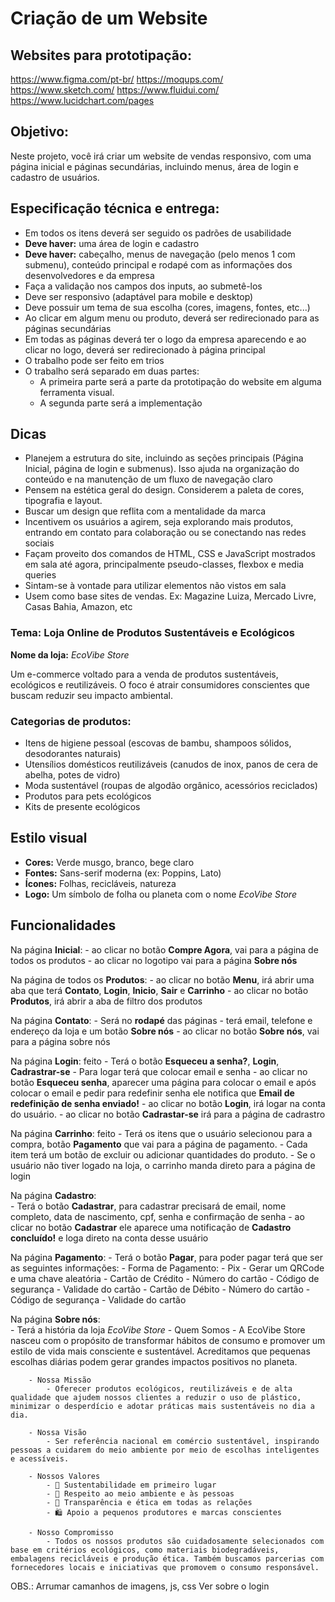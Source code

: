 # Criação de um Website

## Websites para prototipação:

https://www.figma.com/pt-br/
https://moqups.com/
https://www.sketch.com/
https://www.fluidui.com/
https://www.lucidchart.com/pages

## Objetivo:

Neste projeto, você irá criar um website de vendas responsivo, com uma página inicial e páginas secundárias, incluindo menus, área de login e cadastro de usuários.

## Especificação técnica e entrega:

- Em todos os itens deverá ser seguido os padrões de usabilidade
- **Deve haver:** uma área de login e cadastro
- **Deve haver:** cabeçalho, menus de navegação (pelo menos 1 com submenu), conteúdo principal e rodapé com as informações dos desenvolvedores e da empresa
- Faça a validação nos campos dos inputs, ao submetê-los
- Deve ser responsivo (adaptável para mobile e desktop)
- Deve possuir um tema de sua escolha (cores, imagens, fontes, etc...)
- Ao clicar em algum menu ou produto, deverá ser redirecionado para as páginas secundárias
- Em todas as páginas deverá ter o logo da empresa aparecendo e ao clicar no logo, deverá ser redirecionado à página principal
- O trabalho pode ser feito em trios
- O trabalho será separado em duas partes:
   - A primeira parte será a parte da prototipação do website em alguma ferramenta 
    visual.
   - A segunda parte será a implementação

## Dicas

- Planejem a estrutura do site, incluindo as seções principais (Página Inicial, página de login e submenus). Isso ajuda na organização do conteúdo e na manutenção de um fluxo de navegação claro
- Pensem na estética geral do design. Considerem a paleta de cores, tipografia e layout. 
- Buscar um design que reflita com a mentalidade da marca
- Incentivem os usuários a agirem, seja explorando mais produtos, entrando em contato para colaboração ou se conectando nas redes sociais
- Façam proveito dos comandos de HTML, CSS e JavaScript mostrados em sala até agora, principalmente pseudo-classes, flexbox e media queries
- Sintam-se à vontade para utilizar elementos não vistos em sala
- Usem como base sites de vendas. Ex: Magazine Luiza, Mercado Livre, Casas Bahia, Amazon, etc

### Tema: Loja Online de Produtos Sustentáveis e Ecológicos

**Nome da loja:** *EcoVibe Store*

Um e-commerce voltado para a venda de produtos sustentáveis, ecológicos e reutilizáveis. O foco é atrair consumidores conscientes que buscam reduzir seu impacto ambiental.

### Categorias de produtos:
- Itens de higiene pessoal (escovas de bambu, shampoos sólidos, desodorantes naturais)
- Utensílios domésticos reutilizáveis (canudos de inox, panos de cera de abelha, potes de vidro)
- Moda sustentável (roupas de algodão orgânico, acessórios reciclados)
- Produtos para pets ecológicos
- Kits de presente ecológicos

## Estilo visual

- **Cores:** Verde musgo, branco, bege claro
- **Fontes:** Sans-serif moderna (ex: Poppins, Lato)
- **Ícones:** Folhas, recicláveis, natureza
- **Logo:** Um símbolo de folha ou planeta com o nome *EcoVibe Store*

## Funcionalidades

Na página **Inicial**: 
    - ao clicar no botão **Compre Agora**, vai para a página de todos os produtos 
    - ao clicar no logotipo vai para a página **Sobre nós**

Na página de todos os **Produtos**: 
    - ao clicar no botão **Menu**, irá abrir uma aba que terá **Contato**, **Login**, **Inicio**, **Sair** e **Carrinho**
    - ao clicar no botão **Produtos**, irá abrir a aba de filtro dos produtos

Na página **Contato**: 
    - Será no **rodapé** das páginas
    - terá email, telefone e endereço da loja e um botão **Sobre nós** 
    - ao clicar no botão **Sobre nós**, vai para a página sobre nós

Na página **Login**: feito
    - Terá o botão **Esqueceu a senha?**, **Login**, **Cadrastrar-se**
    - Para logar terá que colocar email e senha
    - ao clicar no botão **Esqueceu senha**, aparecer uma página para colocar o email e após colocar o email e pedir para redefinir senha ele notifica que **Email de redefinição de senha enviado!**
    - ao clicar no botão **Login**, irá logar na conta do usuário.
    - ao clicar no botão **Cadrastar-se** irá para a página de cadrastro

Na página **Carrinho**: feito
    - Terá os itens que o usuário selecionou para a compra, botão **Pagamento** que vai para a página de pagamento.
    - Cada item terá um botão de excluir ou adicionar quantidades do produto.
    - Se o usuário não tiver logado na loja, o carrinho manda direto para a página de login

Na página **Cadastro**:  
    - Terá o botão **Cadastrar**, para cadastrar precisará de email, nome completo, data de nascimento, cpf, senha e confirmação de senha
    - ao clicar no botão **Cadastrar** ele aparece uma notificação de **Cadastro concluído!** e loga direto na conta desse usuário

Na página **Pagamento**: 
    - Terá o botão **Pagar**, para poder pagar terá que ser as seguintes informações:
        - Forma de Pagamento:
            - Pix
                - Gerar um QRCode e uma chave aleatória
            - Cartão de Crédito
                - Número do cartão
                - Código de segurança
                - Validade do cartão
            - Cartão de Débito
                    - Número do cartão
                    - Código de segurança
                    - Validade do cartão

Na página **Sobre nós**:  
    - Terá a história da loja *EcoVibe Store*
        - Quem Somos
            - A EcoVibe Store nasceu com o propósito de transformar hábitos de consumo e promover um estilo de vida mais consciente e sustentável. Acreditamos que pequenas escolhas diárias podem gerar grandes impactos positivos no planeta.

        - Nossa Missão
            - Oferecer produtos ecológicos, reutilizáveis e de alta qualidade que ajudem nossos clientes a reduzir o uso de plástico, minimizar o desperdício e adotar práticas mais sustentáveis no dia a dia.

        - Nossa Visão
            - Ser referência nacional em comércio sustentável, inspirando pessoas a cuidarem do meio ambiente por meio de escolhas inteligentes e acessíveis.

        - Nossos Valores
            - 🌿 Sustentabilidade em primeiro lugar
            - 💚 Respeito ao meio ambiente e às pessoas
            - 🤝 Transparência e ética em todas as relações
            - 🛍️ Apoio a pequenos produtores e marcas conscientes

        - Nosso Compromisso
            - Todos os nossos produtos são cuidadosamente selecionados com base em critérios ecológicos, como materiais biodegradáveis, embalagens recicláveis e produção ética. Também buscamos parcerias com fornecedores locais e iniciativas que promovem o consumo responsável.

OBS.: Arrumar camanhos de imagens, js, css
      Ver sobre o login






